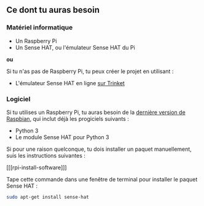 ## Ce dont tu auras besoin

### Matériel informatique

* Un Raspberry Pi
* Un Sense HAT, ou l'émulateur Sense HAT du Pi

**ou**

Si tu n'as pas de Raspberry Pi, tu peux créer le projet en utilisant :

* L'émulateur Sense HAT en ligne [sur Trinket](https://trinket.io/sense-hat)

### Logiciel
Si tu utilises un Raspberry Pi, tu auras besoin de la [dernière version de Raspbian](https://www.raspberrypi.org/downloads/), qui inclut déjà les progiciels suivants :

- Python 3
- Le module Sense HAT pour Python 3

Si pour une raison quelconque, tu dois installer un paquet manuellement, suis les instructions suivantes :

[[[rpi-install-software]]]

Tape cette commande dans une fenêtre de terminal pour installer le paquet Sense HAT :

```bash
sudo apt-get install sense-hat
```
